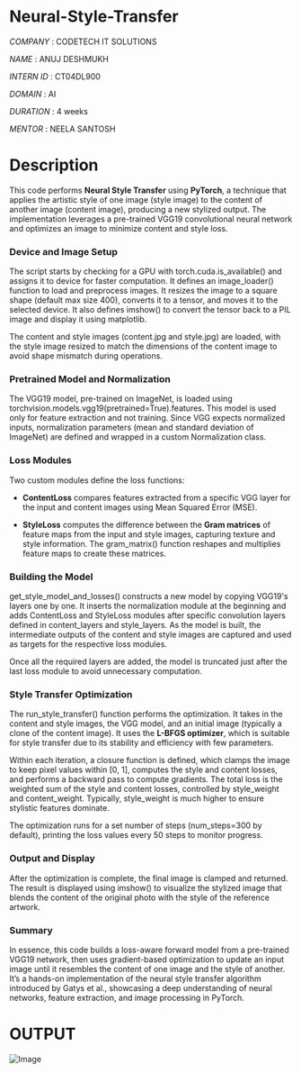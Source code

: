 #  Neural-Style-Transfer

*COMPANY* : CODETECH IT SOLUTIONS

*NAME* : ANUJ DESHMUKH

*INTERN ID* : CT04DL900

*DOMAIN* : AI

*DURATION* : 4 weeks

*MENTOR* : NEELA SANTOSH

# Description

This code performs **Neural Style Transfer** using **PyTorch**, a technique that applies the artistic style of one image (style image) to the content of another image (content image), producing a new stylized output. The implementation leverages a pre-trained VGG19 convolutional neural network and optimizes an image to minimize content and style loss.

### Device and Image Setup

The script starts by checking for a GPU with torch.cuda.is_available() and assigns it to device for faster computation. It defines an image_loader() function to load and preprocess images. It resizes the image to a square shape (default max size 400), converts it to a tensor, and moves it to the selected device. It also defines imshow() to convert the tensor back to a PIL image and display it using matplotlib.

The content and style images (content.jpg and style.jpg) are loaded, with the style image resized to match the dimensions of the content image to avoid shape mismatch during operations.

### Pretrained Model and Normalization

The VGG19 model, pre-trained on ImageNet, is loaded using torchvision.models.vgg19(pretrained=True).features. This model is used only for feature extraction and not training. Since VGG expects normalized inputs, normalization parameters (mean and standard deviation of ImageNet) are defined and wrapped in a custom Normalization class.

### Loss Modules

Two custom modules define the loss functions:

* **ContentLoss** compares features extracted from a specific VGG layer for the input and content images using Mean Squared Error (MSE).

* **StyleLoss** computes the difference between the **Gram matrices** of feature maps from the input and style images, capturing texture and style information. The gram_matrix() function reshapes and multiplies feature maps to create these matrices.

### Building the Model

get_style_model_and_losses() constructs a new model by copying VGG19's layers one by one. It inserts the normalization module at the beginning and adds ContentLoss and StyleLoss modules after specific convolution layers defined in content_layers and style_layers. As the model is built, the intermediate outputs of the content and style images are captured and used as targets for the respective loss modules.

Once all the required layers are added, the model is truncated just after the last loss module to avoid unnecessary computation.

### Style Transfer Optimization

The run_style_transfer() function performs the optimization. It takes in the content and style images, the VGG model, and an initial image (typically a clone of the content image). It uses the **L-BFGS optimizer**, which is suitable for style transfer due to its stability and efficiency with few parameters.

Within each iteration, a closure function is defined, which clamps the image to keep pixel values within \[0, 1], computes the style and content losses, and performs a backward pass to compute gradients. The total loss is the weighted sum of the style and content losses, controlled by style_weight and content_weight. Typically, style_weight is much higher to ensure stylistic features dominate.

The optimization runs for a set number of steps (num_steps=300 by default), printing the loss values every 50 steps to monitor progress.

### Output and Display

After the optimization is complete, the final image is clamped and returned. The result is displayed using imshow() to visualize the stylized image that blends the content of the original photo with the style of the reference artwork.

### Summary

In essence, this code builds a loss-aware forward model from a pre-trained VGG19 network, then uses gradient-based optimization to update an input image until it resembles the content of one image and the style of another. It’s a hands-on implementation of the neural style transfer algorithm introduced by Gatys et al., showcasing a deep understanding of neural networks, feature extraction, and image processing in PyTorch.



# OUTPUT

![Image](https://github.com/user-attachments/assets/b21d156d-e9f3-4a3c-acdc-cf6fc177a48a)
